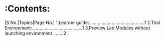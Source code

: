
# :**Contents**: 

|S.No.|Topics|Page No.|
1.Learner guide:............................................1
2.Trial Environment:........................................1
3.Preview Lab Modules without launching environment	........2
